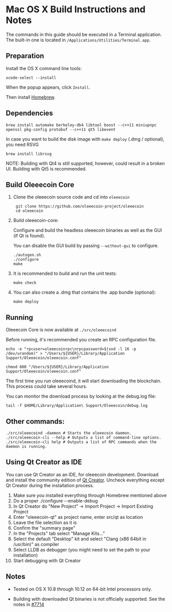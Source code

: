 Mac OS X Build Instructions and Notes
====================================
The commands in this guide should be executed in a Terminal application.
The built-in one is located in `/Applications/Utilities/Terminal.app`.

Preparation
-----------
Install the OS X command line tools:

`xcode-select --install`

When the popup appears, click `Install`.

Then install [Homebrew](http://brew.sh).

Dependencies
----------------------

    brew install automake berkeley-db4 libtool boost --c++11 miniupnpc openssl pkg-config protobuf --c++11 qt5 libevent

In case you want to build the disk image with `make deploy` (.dmg / optional), you need RSVG

    brew install librsvg

NOTE: Building with Qt4 is still supported, however, could result in a broken UI. Building with Qt5 is recommended.

Build Oleeecoin Core
------------------------

1. Clone the oleeecoin source code and cd into `oleeecoin`

        git clone https://github.com/oleeecoin-project/oleeecoin
        cd oleeecoin

2.  Build oleeecoin-core:

    Configure and build the headless oleeecoin binaries as well as the GUI (if Qt is found).

    You can disable the GUI build by passing `--without-gui` to configure.

        ./autogen.sh
        ./configure
        make

3.  It is recommended to build and run the unit tests:

        make check

4.  You can also create a .dmg that contains the .app bundle (optional):

        make deploy

Running
-------

Oleeecoin Core is now available at `./src/oleeecoind`

Before running, it's recommended you create an RPC configuration file.

    echo -e "rpcuser=oleeecoinrpc\nrpcpassword=$(xxd -l 16 -p /dev/urandom)" > "/Users/${USER}/Library/Application Support/Oleeecoin/oleeecoin.conf"

    chmod 600 "/Users/${USER}/Library/Application Support/Oleeecoin/oleeecoin.conf"

The first time you run oleeecoind, it will start downloading the blockchain. This process could take several hours.

You can monitor the download process by looking at the debug.log file:

    tail -f $HOME/Library/Application\ Support/Oleeecoin/debug.log

Other commands:
-------

    ./src/oleeecoind -daemon # Starts the oleeecoin daemon.
    ./src/oleeecoin-cli --help # Outputs a list of command-line options.
    ./src/oleeecoin-cli help # Outputs a list of RPC commands when the daemon is running.

Using Qt Creator as IDE
------------------------
You can use Qt Creator as an IDE, for oleeecoin development.
Download and install the community edition of [Qt Creator](https://www.qt.io/download/).
Uncheck everything except Qt Creator during the installation process.

1. Make sure you installed everything through Homebrew mentioned above
2. Do a proper ./configure --enable-debug
3. In Qt Creator do "New Project" -> Import Project -> Import Existing Project
4. Enter "oleeecoin-qt" as project name, enter src/qt as location
5. Leave the file selection as it is
6. Confirm the "summary page"
7. In the "Projects" tab select "Manage Kits..."
8. Select the default "Desktop" kit and select "Clang (x86 64bit in /usr/bin)" as compiler
9. Select LLDB as debugger (you might need to set the path to your installation)
10. Start debugging with Qt Creator

Notes
-----

* Tested on OS X 10.8 through 10.12 on 64-bit Intel processors only.

* Building with downloaded Qt binaries is not officially supported. See the notes in [#7714](https://github.com/bitcoin/bitcoin/issues/7714)
